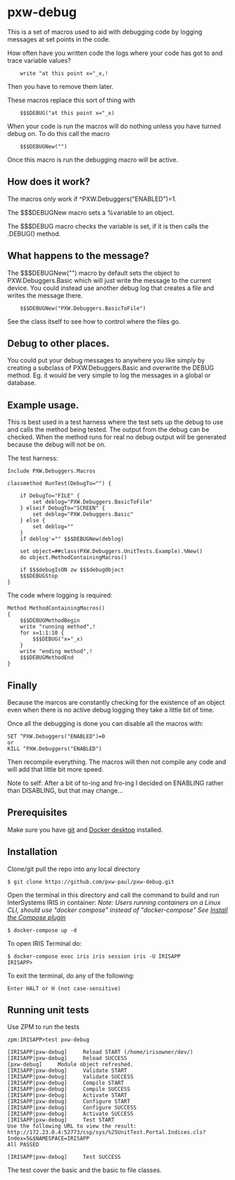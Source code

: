 # pxw-debug
This is a set of macros used to aid with debugging code by logging messages at set points in the code.

How often have you written code the logs where your code has got to and trace variable values?
```
    write "at this point x="_x,!
```
Then you have to remove them later. 

These macros replace this sort of thing with 
```
    $$$DEBUG("at this point x="_x)
```

When your code is run the macros will do nothing unless you have turned debug on. To do this call the macro
```
    $$$DEBUGNew("")
```


Once this macro is run the debugging macro will be active.

## How does it work?
The macros only work if ^PXW.Debuggers("ENABLED")=1.

The $$$DEBUGNew macro sets a %variable to an object.

The $$$DEBUG macro checks the variable is set, if it is then calls the .DEBUG() method.

## What happens to the message?
The $$$DEBUGNew("") macro by default sets the object to PXW.Debuggers.Basic which will just write the message to the current device.
You could instead use another debug log that creates a file and writes the message there.
```
    $$$DEBUGNew("PXW.Debuggers.BasicToFile")
```
See the class itself to see how to control where the files go.

## Debug to other places.
You could put your debug messages to anywhere you like simply by creating a subclass of PXW.Debuggers.Basic and overwrite the DEBUG method. Eg. it would be very simple to log the messages in a global or database. 

## Example usage.
This is best used in a test harness where the test sets up the debug to use and calls the method being tested. The output from the debug can be checked. When the method runs for real no debug output will be generated because the debug will not be on. 

The test harness:
```
Include PXW.Debuggers.Macros

classmethod RunTest(DebugTo="") {

    if DebugTo="FILE" {
        set deblog="PXW.Debuggers.BasicToFile"
    } elseif DebugTo="SCREEN" {
        set deblog="PXW.Debuggers.Basic"
    } else {
        set deblog=""
    }
    if deblog'="" $$$DEBUGNew(deblog)

    set object=##class(PXW.Debuggers.UnitTests.Example).%New()
    do object.MethodContainingMacros()
    
    if $$$debugIsON zw $$$debugObject
    $$$DEBUGStop
}
```
The code where logging is required:
```
Method MethodContainingMacros()
{
    $$$DEBUGMethodBegin
    write "running method",!
    for x=1:1:10 {
        $$$DEBUG("x="_x) 
    }
    write "ending method",!
    $$$DEBUGMethodEnd
}
```
## Finally
Because the marcos are constantly checking for the existence of an object even when there is no active debug logging they take a little bit of time.

Once all the debugging is done you can disable all the macros with:
```
SET ^PXW.Debuggers("ENABLED")=0
or
KILL ^PXW.Debuggers("ENABLED")
```
Then recompile everything. The macros will then not compile any code and will add that little bit more speed.

Note to self: After a bit of to-ing and fro-ing I decided on ENABLING rather than DISABLING, but that may change...

## Prerequisites
Make sure you have [git](https://git-scm.com/book/en/v2/Getting-Started-Installing-Git) and [Docker desktop](https://www.docker.com/products/docker-desktop) installed.

## Installation

Clone/git pull the repo into any local directory

```
$ git clone https://github.com/pxw-paul/pxw-debug.git
```

Open the terminal in this directory and call the command to build and run InterSystems IRIS in container:
*Note: Users running containers on a Linux CLI, should use "docker compose" instead of "docker-compose"*
*See [Install the Compose plugin](https://docs.docker.com/compose/install/linux/)*



```
$ docker-compose up -d
```

To open IRIS Terminal do:

```
$ docker-compose exec iris iris session iris -U IRISAPP
IRISAPP>
```

To exit the terminal, do any of the following:

```
Enter HALT or H (not case-sensitive)
```



## Running unit tests

Use ZPM to run the tests
```
zpm:IRISAPP>test pxw-debug

[IRISAPP|pxw-debug]     Reload START (/home/irisowner/dev/)
[IRISAPP|pxw-debug]     Reload SUCCESS
[pxw-debug]     Module object refreshed.
[IRISAPP|pxw-debug]     Validate START
[IRISAPP|pxw-debug]     Validate SUCCESS
[IRISAPP|pxw-debug]     Compile START
[IRISAPP|pxw-debug]     Compile SUCCESS
[IRISAPP|pxw-debug]     Activate START
[IRISAPP|pxw-debug]     Configure START
[IRISAPP|pxw-debug]     Configure SUCCESS
[IRISAPP|pxw-debug]     Activate SUCCESS
[IRISAPP|pxw-debug]     Test START
Use the following URL to view the result:
http://172.23.0.4:52773/csp/sys/%25UnitTest.Portal.Indices.cls?Index=5&$NAMESPACE=IRISAPP
All PASSED

[IRISAPP|pxw-debug]     Test SUCCESS
```
The test cover the basic and the basic to file classes. 
